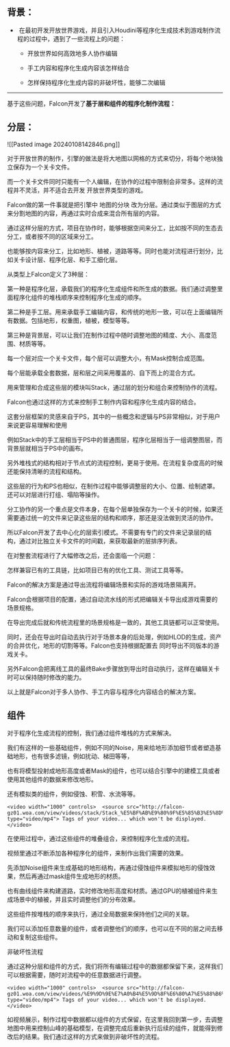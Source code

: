 背景：
---

*    在最初开发开放世界游戏，并且引入Houdini等程序化生成技术到游戏制作流程的过程中，遇到了一些流程上的问题：
    
    *   开放世界如何高效地多人协作编辑
        
    *   手工内容和程序化生成内容该怎样结合
        
    *   怎样保持程序化生成内容的非破坏性，能够二次编辑
        

* * *

基于这些问题，Falcon开发了**基于层和组件的程序化制作流程：** 

**分层：** 
--------

![[Pasted image 20240108142846.png]]

对于开放世界的制作，引擎的做法是将大地图以网格的方式来切分，将每个地块独立保存为一个关卡文件。

而一个关卡文件同时只能有一个人编辑，在协作的过程中限制会非常多。这样的流程并不灵活，并不适合去开发 开放世界类型的游戏。

Falcon做的第一件事就是把引擎中 地图的分块 改为分层。通过类似于图层的方式来分割地图的内容，再通过实时合成来混合所有层的内容。

通过这样分层的方式，项目在协作时，能够根据空间来分工，比如按不同的生态去分工，或者按不同的区域来分工。

也能够按内容来分工，比如地形、植被，道路等等。同时也能对流程进行划分，比如关卡设计层、程序化层、和手工细化层。

从类型上Falcon定义了3种层：

第一种是程序化层，承载我们的程序化生成组件和所生成的数据。我们通过调整里面程序化组件的堆栈顺序来控制程序化生成的顺序。

第二种是手工层。用来承载手工编辑内容，和传统的地形一致，可以在上面编辑所有数据。包括地形，权重图，植被，模型等等。

第三种是背景层，可以让我们在制作过程中随时调整地图的精度、大小、高度范围、材质等等。

每一个层对应一个关卡文件，每个层可以调整大小，有Mask控制合成范围。

每个层能承载全套数据，层和层之间采用覆盖的、自下而上的混合方式。

用来管理和合成这些层的模块叫Stack，通过层的划分和组合来控制协作的流程。

Falcon也通过这样的方式来控制手工制作内容和程序化生成内容的结合。

这套分层框架的灵感来自于PS，其中的一些概念和逻辑与PS非常相似，对于用户来说更容易理解和使用

例如Stack中的手工层相当于PS中的普通图层，程序化层相当于一组调整图层，而背景层就相当于PS中的画布。

另外堆栈式的结构相对于节点式的流程控制，更易于使用。在流程复杂度高的时候还能保持清晰的流程和结构。

这些层的行为和PS也相似，在制作过程中能够调整层的大小、位置、绘制遮罩。还可以对层进行打组、塌陷等操作。

分工协作的另一个重点是文件本身，在每个层单独保存为一个关卡的时候，如果还需要通过统一的文件来记录这些层的结构和顺序，那还是没法做到灵活的协作。

所以Falcon开发了去中心化的层索引模式。不需要有专门的文件来记录层的结构，通过对比独立关卡文件的时间戳，来获取最新的层排序列表。

在对整套流程进行了大幅修改之后，还会面临一个问题：

怎样兼容已有的工具链，比如项目已有的优化工具、测试工具等等。

Falcon的解决方案是通过导出流程将编辑场景和实际的游戏场景隔离开。

Falcon会根据项目的配置，通过自动流水线的形式把编辑关卡导出成游戏需要的场景规格。

在导出完成后就和传统流程里的场景规格是一致的，其他工具链都可以正常使用。

同时，还会在导出时自动去执行对于场景本身的后处理，例如HLOD的生成，资产的合并优化，地形的切割等等。Falcon也支持根据配置去 同时导出不同版本的游戏关卡。

另外Falcon会把离线工具的最终Bake步骤放到导出时自动执行，这样在编辑关卡时可以保持随时修改的能力。

以上就是Falcon对于多人协作、手工内容与程序化内容结合的解决方案。

组件
--

对于程序化生成流程的控制，我们通过组件堆栈的方式来解决。

我们有这样的一些基础组件，例如不同的Noise，用来给地形添加细节或者塑造基础地形，也有很多滤镜，例如扰动、梯田等等，

也有将模型投射成地形高度或者Mask的组件，也可以结合引擎中的建模工具或者使用其他组件的数据来修改地形。

还有模拟类的组件，例如侵蚀、积雪、水流等等。

```
<video width="1000" controls>  <source src="http://falcon-gz01.woa.com/view/videos/stack/Stack_%E5%BF%AB%E9%80%9F%E5%85%B3%E5%8D%A1%E7%94%9F%E6%88%90.mp4" type="video/mp4"> Tags of your video... which won't be displayed. </video> 
```

在使用过程中，通过这些组件的堆叠组合，来控制程序化生成的流程。

视频里通过不断添加各种程序化的组件，来制作出我们需要的效果。

先添加Noise组件来生成基础的地形结构，再通过侵蚀组件来模拟地形的侵蚀效果，然后再通过mask组件生成地形的材质。

也有曲线组件来构建道路，实时修改地形高度和材质。通过GPU的植被组件来生成场景中的植被，并且实时调整他们的分布效果。

这些组件按堆栈的顺序来执行，通过全局数据来保持他们之间的关联。

我们可以添加任意数量的组件，或者调整他们的顺序，也可以在不同的层之间去移动和复制这些组件。

非破坏性流程

通过这种分层和组件的方式，我们将所有编辑过程中的数据都保留下来，这样我们可以根据需要，随时对流程中的任意数据进行调整。

```
<video width="1000" controls>  <source src="http://falcon-gz01.woa.com/view/videos/%E9%9D%9E%E7%A0%B4%E5%9D%8F%E6%80%A7%E5%88%B6%E4%BD%9C%E6%B5%81%E7%A8%8B.mp4" type="video/mp4"> Tags of your video... which won't be displayed. </video>
```

如视频展示，制作过程中数据都以组件的方式保留，在这里我回到第一步，去调整地图中用来控制山峰的基础模型，在调整完成后重新执行后续的组件，就能得到修改后的结果。我们通过这样的方式来做到非破坏性的流程。